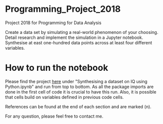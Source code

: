# Programming_Project_2018
Project 2018 for Programming for Data Analysis

Create a data set by simulating a real-world phenomenon of your choosing. Detail research and implement the simulation in a Jupyter notebook. Synthesise at east one-hundred data points across at least four different variables.

# How to run the notebook
Please find the project [here](https://github.com/Sarahkel/Programming_Project_2018-Synthesising-an-IQ-dataset-with-Python/blob/master/Synthesising%20a%20dataset%20on%20IQ%20using%20Python.ipynb) under "Synthesising a dataset on IQ using Python.ipynb" and run from top to bottom. As all the package imports are done in the first cell of code it is crucial to have this run. Also, it is possible that cells build on variables defined in previous code cells.

References can be found at the end of each section and are marked (n).

For any question, please feel free to contact me.
